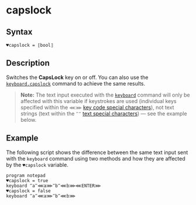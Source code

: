 # capslock

## Syntax

```G1ANT
♥capslock = ⟦bool⟧
```

## Description

Switches the **CapsLock** key on or off. You can also use the [`keyboard.capslock`](](https://manual.g1ant.com/link/G1ANT.Language/G1ANT.Addon.Core/Commands/KeyboardCapsLockCommand.md)) command to achieve the same results.

> **Note:** The text input executed with the [`keyboard`](](https://manual.g1ant.com/link/G1ANT.Language/G1ANT.Addon.Core/Commands/KeyboardCommand.md)) command will only be affected with this variable if keystrokes are used (individual keys specified within the `⋘⋙` [key code special characters](https://github.com/G1ANT-Robot/G1ANT.Manual/blob/develop/appendices/special-characters/key-code.md)), not text strings (text within the `‴‴` [text special characters](https://github.com/G1ANT-Robot/G1ANT.Manual/blob/develop/appendices/special-characters/text.md)) — see the example below.

## Example

The following script shows the difference between the same text input sent with the `keyboard` command using two methods and how they are affected by the `♥capslock` variable.

```G1ANT
program notepad
♥capslock = true
keyboard ‴a‴⋘a⋙‴b‴⋘b⋙⋘ENTER⋙
♥capslock = false
keyboard ‴a‴⋘a⋙‴b‴⋘b⋙
```
